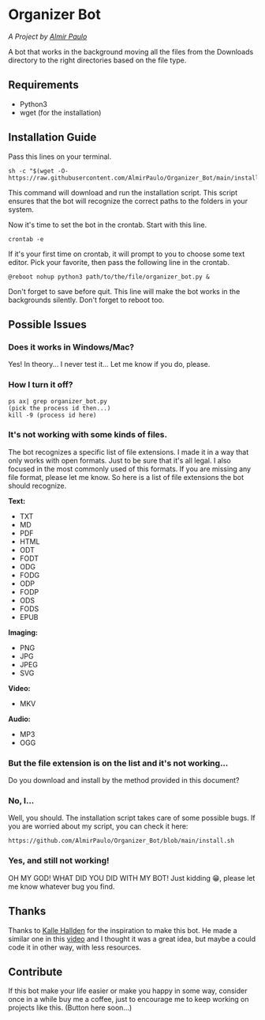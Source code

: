 # Organizer Bot
*A Project by [Almir Paulo](https://almirpaulo.github.io)*

A bot that works in the background moving all the files from the Downloads directory to the right directories based on the file type.

## Requirements
* Python3
* wget (for the installation)

## Installation Guide
Pass this lines on your terminal.
	
	sh -c "$(wget -O- https://raw.githubusercontent.com/AlmirPaulo/Organizer_Bot/main/install.sh)" 

This  command will download and run the installation script. This script ensures that the bot will recognize the correct paths to the folders in your system.

Now it's time to set the bot in the crontab. Start with this line.
				
	crontab -e

If it's your first time on crontab, it will prompt to you to choose some text editor. Pick your favorite, then pass the following line in the crontab.

	@reboot nohup python3 path/to/the/file/organizer_bot.py &

Don't forget to save before quit. This line will make the bot works in the backgrounds silently. Don't forget to reboot too.
<!--### For Windows Users
-->
## Possible Issues
### Does it works in Windows/Mac?

Yes! In theory... I never test it... Let me know if you do, please. 

### How I turn it off?
				
    ps ax| grep organizer_bot.py 
    (pick the process id then...)
    kill -9 (process id here)


### It's not working with some kinds of files.
The bot recognizes a specific list of file extensions. I made it in a way that only works with open formats. Just to be sure that it's all legal. I also focused in the most commonly used of this formats. If you are missing any file format, please let me know. 
So here is a list of file extensions the bot should recognize.

**Text:**
* TXT
* MD
* PDF
* HTML
* ODT
* FODT
* ODG
* FODG
* ODP
* FODP
* ODS
* FODS
* EPUB


**Imaging:**
* PNG
* JPG
* JPEG
* SVG

**Video:**
* MKV

**Audio:**
* MP3
* OGG
### But the file extension is on the list and it's not working...
Do you download and install by the method provided in this document?
### No, I...
Well, you should. The installation script takes care of some possible bugs. If you are worried about my script, you can check it here: 
	
	https://github.com/AlmirPaulo/Organizer_Bot/blob/main/install.sh

### Yes, and still not working!
OH MY GOD! WHAT DID YOU DID WITH MY BOT! 
Just kidding :grin:, please let me know whatever bug you find.
## Thanks
Thanks to [Kalle Hallden](https://github.com/KalleHallden) for the inspiration to make this bot. He made a similar one in this [video](https://www.youtube.com/watch?v=qbW6FRbaSl0&t=246s&ab_channel=KalleHallden) and I thought it was a great idea, but maybe a could code it in other way, with less resources. 

## Contribute
If this bot make your life easier or make you happy in some way, consider once in a while buy me a coffee, just to encourage me to keep working on projects like this. 
(Button here soon...)
<!--Buy me a Coffee button--> 

